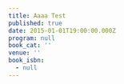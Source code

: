```yaml
---
title: Aaaa Test
published: true
date: 2015-01-01T19:00:00.000Z
program: null
book_cat: ''
venue: ''
book_isbn:
  - null
---
```

